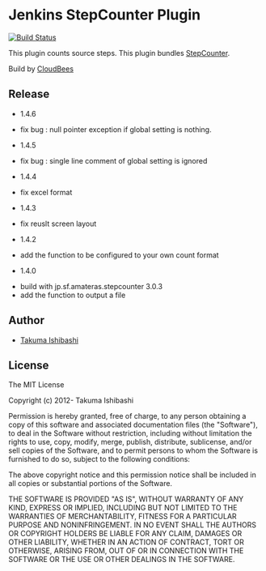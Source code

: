Jenkins StepCounter Plugin
=======================================
[![Build Status](https://jenkins.ci.cloudbees.com/job/plugins/job/stepcounter-plugin/badge/icon)](https://jenkins.ci.cloudbees.com/job/plugins/job/stepcounter-plugin/)

This plugin counts source steps.
This plugin bundles [StepCounter](https://github.com/takezoe/stepcounter).

Build by [CloudBees](https://jenkins.ci.cloudbees.com/job/plugins/job/stepcounter-plugin/)

Release
---------------
* 1.4.6
 - fix bug : null pointer exception if global setting is nothing.
* 1.4.5
 - fix bug : single line comment of global setting is ignored
* 1.4.4
 - fix excel format
* 1.4.3
 - fix reuslt screen layout
* 1.4.2
 - add the function to be configured to your own count format
* 1.4.0
 - build with jp.sf.amateras.stepcounter 3.0.3
 - add the function to output a file

Author
---------------
* [Takuma Ishibashi](https://github.com/takuma02141978)

License
---------------
The MIT License

Copyright (c) 2012- Takuma Ishibashi

Permission is hereby granted, free of charge, to any person obtaining a copy
of this software and associated documentation files (the "Software"), to deal
in the Software without restriction, including without limitation the rights
to use, copy, modify, merge, publish, distribute, sublicense, and/or sell
copies of the Software, and to permit persons to whom the Software is
furnished to do so, subject to the following conditions:

The above copyright notice and this permission notice shall be included in
all copies or substantial portions of the Software.

THE SOFTWARE IS PROVIDED "AS IS", WITHOUT WARRANTY OF ANY KIND, EXPRESS OR
IMPLIED, INCLUDING BUT NOT LIMITED TO THE WARRANTIES OF MERCHANTABILITY,
FITNESS FOR A PARTICULAR PURPOSE AND NONINFRINGEMENT. IN NO EVENT SHALL THE
AUTHORS OR COPYRIGHT HOLDERS BE LIABLE FOR ANY CLAIM, DAMAGES OR OTHER
LIABILITY, WHETHER IN AN ACTION OF CONTRACT, TORT OR OTHERWISE, ARISING FROM,
OUT OF OR IN CONNECTION WITH THE SOFTWARE OR THE USE OR OTHER DEALINGS IN
THE SOFTWARE.

